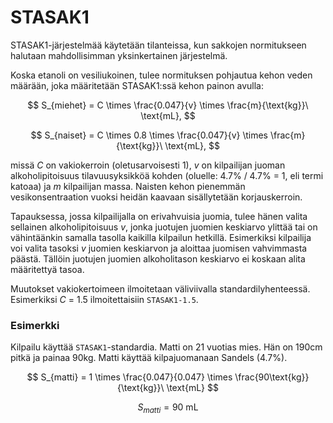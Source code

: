 # STASAK1
STASAK1-järjestelmää käytetään tilanteissa, kun sakkojen normitukseen halutaan mahdollisimman yksinkertainen järjestelmä.

Koska etanoli on vesiliukoinen, tulee normituksen pohjautua kehon veden määrään, joka määritetään STASAK1:ssä kehon painon avulla:

$$
S_{miehet} = C \times \frac{0.047}{v} \times \frac{m}{\text{kg}}\ \text{mL},
$$

$$
S_{naiset} = C \times 0.8 \times \frac{0.047}{v} \times \frac{m}{\text{kg}}\ \text{mL},
$$

missä *C* on vakiokerroin (oletusarvoisesti 1), *v* on kilpailijan juoman alkoholipitoisuus tilavuusyksikköä kohden (oluelle: 4.7% / 4.7% = 1, eli termi katoaa) ja *m* kilpailijan massa. Naisten kehon pienemmän vesikonsentraation vuoksi heidän kaavaan sisällytetään korjauskerroin.

Tapauksessa, jossa kilpailijalla on erivahvuisia juomia, tulee hänen valita sellainen alkoholipitoisuus *v*, jonka juotujen juomien keskiarvo ylittää tai on vähintäänkin samalla tasolla kaikilla kilpailun hetkillä. Esimerkiksi kilpailija voi valita tasoksi *v* juomien keskiarvon ja aloittaa juomisen vahvimmasta päästä. Tällöin juotujen juomien alkoholitason keskiarvo ei koskaan alita määritettyä tasoa.

Muutokset vakiokertoimeen ilmoitetaan väliviivalla standardilyhenteessä. Esimerkiksi *C* = 1.5 ilmoitettaisiin `STASAK1-1.5`.

### Esimerkki
Kilpailu käyttää `STASAK1`-standardia.
Matti on 21 vuotias mies. Hän on 190cm pitkä ja painaa 90kg. Matti käyttää kilpajuomanaan Sandels (4.7%).

$$
S_{matti} = 1 \times \frac{0.047}{0.047} \times \frac{90\text{kg}}{\text{kg}}\ \text{mL}
$$

$$
S_{matti} = 90\ \text{mL}
$$
